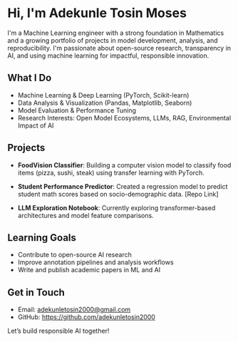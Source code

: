 # Hi, I'm Adekunle Tosin Moses

I'm a Machine Learning engineer with a strong foundation in Mathematics and a growing portfolio of projects in model development, analysis, and reproducibility. I'm passionate about open-source research, transparency in AI, and using machine learning for impactful, responsible innovation.

## What I Do
- Machine Learning & Deep Learning (PyTorch, Scikit-learn)
- Data Analysis & Visualization (Pandas, Matplotlib, Seaborn)
- Model Evaluation & Performance Tuning
- Research Interests: Open Model Ecosystems, LLMs, RAG, Environmental Impact of AI

## Projects
- **FoodVision Classifier**: Building a computer vision model to classify food items (pizza, sushi, steak) using transfer learning with PyTorch. 

- **Student Performance Predictor**: Created a regression model to predict student math scores based on socio-demographic data. [Repo Link]
- **LLM Exploration Notebook**: Currently exploring transformer-based architectures and model feature comparisons. 

## Learning Goals
- Contribute to open-source AI research
- Improve annotation pipelines and analysis workflows
- Write and publish academic papers in ML and AI

## Get in Touch
- Email: adekunletosin2000@gmail.com
- GitHub: https://github.com/adekunletosin2000

Let’s build responsible AI together!